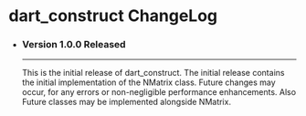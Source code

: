 <h1>dart_construct ChangeLog</h1>
<ul>
<li>
    <h3>Version 1.0.0 Released</h3>
    <hr>
    <p>
    This is the initial release of dart_construct. The initial release contains the initial implementation of the NMatrix class. 
    Future changes may occur, for any errors or non-negligible performance enhancements. Also Future classes may be implemented alongside NMatrix.
    </p>
</li>
</ul>
